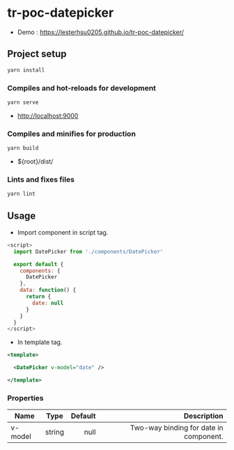 # tr-poc-datepicker

* Demo : <https://lesterhsu0205.github.io/tr-poc-datepicker/>

## Project setup

```bash
yarn install
```

### Compiles and hot-reloads for development

```bash
yarn serve
```

* <http://localhost:9000>

### Compiles and minifies for production

```bash
yarn build
```

* ${root}/dist/

### Lints and fixes files

```bash
yarn lint
```

## Usage

* Import component in script tag.

```javascript
<script>
  import DatePicker from './components/DatePicker'

  export default {
    components: {
      DatePicker
    },
    data: function() {
      return {
        date: null
      }
    }
  }
</script>
```

* In template tag.

```xml
<template>

  <DatePicker v-model="date" />

</template>
```

### Properties

Name          | Type  | Default | Description|
--------------|:-----:|--------:| ----------:|
v-model       | string|  null   | Two-way binding for date in component.|
